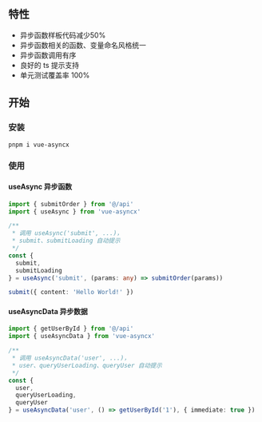 ## 特性

- 异步函数样板代码减少50%
- 异步函数相关的函数、变量命名风格统一
- 异步函数调用有序
- 良好的 ts 提示支持
- 单元测试覆盖率 100% 

## 开始

### 安装

```console
pnpm i vue-asyncx
```

### 使用

#### useAsync 异步函数

```ts
import { submitOrder } from '@/api'
import { useAsync } from 'vue-asyncx'

/**
 * 调用 useAsync('submit', ...)，
 * submit、submitLoading 自动提示
 */
const { 
  submit, 
  submitLoading
} = useAsync('submit', (params: any) => submitOrder(params))

submit({ content: 'Hello World!' })
```

#### useAsyncData 异步数据

```ts
import { getUserById } from '@/api'
import { useAsyncData } from 'vue-asyncx'

/**
 * 调用 useAsyncData('user', ...)，
 * user、queryUserLoading、queryUser 自动提示
 */
const { 
  user, 
  queryUserLoading, 
  queryUser 
} = useAsyncData('user', () => getUserById('1'), { immediate: true })
```
